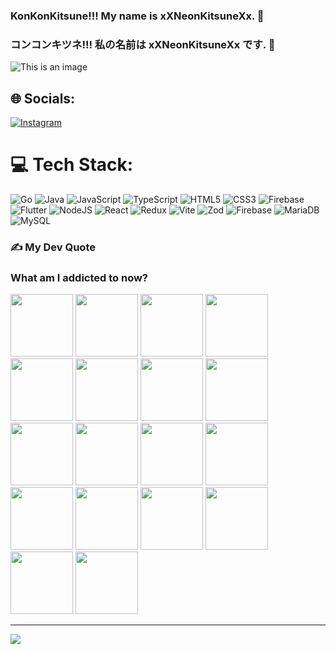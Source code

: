 ### KonKonKitsune!!! My name is xXNeonKitsuneXx. 👋
### コンコンキツネ!!! 私の名前は xXNeonKitsuneXx です. 👋
![This is an image](https://i.pinimg.com/originals/d9/31/ed/d931ed452892ff82b978d225c10cf628.gif)


## 🌐 Socials:
[![Instagram](https://img.shields.io/badge/Instagram-%23E4405F.svg?logo=Instagram&logoColor=white)](https://instagram.com/kitsune_ne_cs) 

# 💻 Tech Stack:
![Go](https://img.shields.io/badge/go-%2300ADD8.svg?style=for-the-badge&logo=go&logoColor=white) ![Java](https://img.shields.io/badge/java-%23ED8B00.svg?style=for-the-badge&logo=openjdk&logoColor=white) ![JavaScript](https://img.shields.io/badge/javascript-%23323330.svg?style=for-the-badge&logo=javascript&logoColor=%23F7DF1E) ![TypeScript](https://img.shields.io/badge/typescript-%23007ACC.svg?style=for-the-badge&logo=typescript&logoColor=white) ![HTML5](https://img.shields.io/badge/html5-%23E34F26.svg?style=for-the-badge&logo=html5&logoColor=white) ![CSS3](https://img.shields.io/badge/css3-%231572B6.svg?style=for-the-badge&logo=css3&logoColor=white) ![Firebase](https://img.shields.io/badge/firebase-%23039BE5.svg?style=for-the-badge&logo=firebase) ![Flutter](https://img.shields.io/badge/Flutter-%2302569B.svg?style=for-the-badge&logo=Flutter&logoColor=white) ![NodeJS](https://img.shields.io/badge/node.js-6DA55F?style=for-the-badge&logo=node.js&logoColor=white) ![React](https://img.shields.io/badge/react-%2320232a.svg?style=for-the-badge&logo=react&logoColor=%2361DAFB) ![Redux](https://img.shields.io/badge/redux-%23593d88.svg?style=for-the-badge&logo=redux&logoColor=white) ![Vite](https://img.shields.io/badge/vite-%23646CFF.svg?style=for-the-badge&logo=vite&logoColor=white) ![Zod](https://img.shields.io/badge/zod-%233068b7.svg?style=for-the-badge&logo=zod&logoColor=white) ![Firebase](https://img.shields.io/badge/firebase-a08021?style=for-the-badge&logo=firebase&logoColor=ffcd34) ![MariaDB](https://img.shields.io/badge/MariaDB-003545?style=for-the-badge&logo=mariadb&logoColor=white) ![MySQL](https://img.shields.io/badge/mysql-4479A1.svg?style=for-the-badge&logo=mysql&logoColor=white)

### ✍️ My Dev Quote


### What am I addicted to now?
<img src='https://media.tenor.com/R9S4UicLWJoAAAAi/umamusumeprettyderby.gif' style="height: 100px;"/>
<img src='https://media.tenor.com/IypCYsnf57UAAAAi/umamusumeprettyderby.gif' style="height: 100px;"/>
<img src='https://media.tenor.com/crJtlytd7jUAAAAi/umamusumeprettyderby.gif' style="height: 100px;"/>
<img src='https://media.tenor.com/-fwtVPfmoG0AAAAi/umamusumeprettyderby.gif' style="height: 100px;"/>
<img src='https://media.tenor.com/ZgtHc2j8whoAAAAi/umamusumeprettyderby.gif' style="height: 100px;"/>
<img src='https://media.tenor.com/aNLiNygCahQAAAAi/umamusumeprettyderby.gif' style="height: 100px;"/>
<img src='https://media.tenor.com/4whZtEcSheMAAAAi/umamusumeprettyderby.gif' style="height: 100px;"/>
<img src='https://media.tenor.com/x45JcAYee1EAAAAi/umamusumeprettyderby.gif' style="height: 100px;"/>
<img src='https://media.tenor.com/lwlECx3uwxoAAAAi/%E3%82%A6%E3%83%9E%E5%A8%98-%E3%82%B7%E3%83%B3%E3%83%9C%E3%83%AA%E3%83%AB%E3%83%89%E3%83%AB%E3%83%95.gif' style="height: 100px;"/>
<img src='https://media.tenor.com/rQTNOZSVHsYAAAAi/umamusumeprettyderby.gif' style="height: 100px;"/>

<img src='https://media.tenor.com/GFPutszbDoMAAAAi/umamusumeprettyderby.gif' style="height: 100px;"/>
<img src='https://media.tenor.com/dZWFeOj-uCoAAAAi/umamusumeprettyderby.gif' style="height: 100px;"/>
<img src='https://media.tenor.com/eZTUzNHlsg8AAAAi/umamusumeprettyderby.gif' style="height: 100px;"/>


<img src='https://media.tenor.com/jBNIUaIC13wAAAAi/umamusumeprettyderby.gif' style="height: 100px;"/>
<img src='https://media.tenor.com/L-ttuVhKC_0AAAAi/umamusumeprettyderby.gif' style="height: 100px;"/>



<img src='https://media.tenor.com/rKW9jfl4cOQAAAAi/seseren-umamusume.gif' style="height: 100px;"/>
<img src='https://media.tenor.com/AKArRcaZBMYAAAAi/seseren-umamusume.gif' style="height: 100px;"/>
<img src='https://media.tenor.com/ZB6aVVkPtEEAAAAi/seseren-umamusume.gif' style="height: 100px;"/>

---
[![](https://visitcount.itsvg.in/api?id=xXNeonKitsuneXx&icon=5&color=1)](https://visitcount.itsvg.in)

<!-- Proudly created with GPRM ( https://gprm.itsvg.in ) -->
